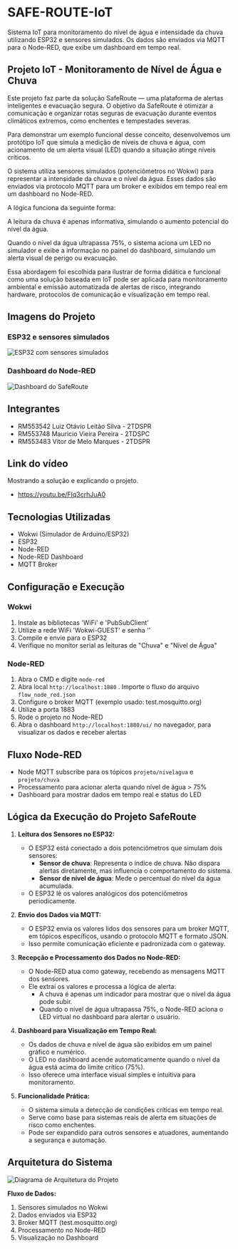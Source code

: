 # SAFE-ROUTE-IoT

Sistema IoT para monitoramento do nível de água e intensidade da chuva utilizando ESP32 e sensores simulados. Os dados são enviados via MQTT para o Node-RED, que exibe um dashboard em tempo real.

## Projeto IoT - Monitoramento de Nível de Água e Chuva

Este projeto faz parte da solução SafeRoute — uma plataforma de alertas inteligentes e evacuação segura. O objetivo da SafeRoute é otimizar a comunicação e organizar rotas seguras de evacuação durante eventos climáticos extremos, como enchentes e tempestades severas.

Para demonstrar um exemplo funcional desse conceito, desenvolvemos um protótipo IoT que simula a medição de níveis de chuva e água, com acionamento de um alerta visual (LED) quando a situação atinge níveis críticos.

O sistema utiliza sensores simulados (potenciômetros no Wokwi) para representar a intensidade da chuva e o nível da água. Esses dados são enviados via protocolo MQTT para um broker e exibidos em tempo real em um dashboard no Node-RED.

A lógica funciona da seguinte forma:

A leitura da chuva é apenas informativa, simulando o aumento potencial do nível da água.

Quando o nível da água ultrapassa 75%, o sistema aciona um LED no simulador e exibe a informação no painel do dashboard, simulando um alerta visual de perigo ou evacuação.

Essa abordagem foi escolhida para ilustrar de forma didática e funcional como uma solução baseada em IoT pode ser aplicada para monitoramento ambiental e emissão automatizada de alertas de risco, integrando hardware, protocolos de comunicação e visualização em tempo real.

## Imagens do Projeto

### ESP32 e sensores simulados
![ESP32 com sensores simulados](imgs/esp32.png)

### Dashboard do Node-RED
![Dashboard do SafeRoute](imgs/dashboard.png)

## Integrantes

- RM553542 Luiz Otávio Leitão Silva - 2TDSPR
- RM553748 Mauricio Vieira Pereira - 2TDSPC
- RM553483 Vitor de Melo Marques - 2TDSPR

## Link do vídeo 

Mostrando a solução e explicando o projeto.

- https://youtu.be/FIq3crhJuA0

## Tecnologias Utilizadas 

- Wokwi (Simulador de Arduino/ESP32)
- ESP32
- Node-RED
- Node-RED Dashboard
- MQTT Broker

## Configuração e Execução

### Wokwi

1. Instale as bibliotecas 'WiFi' e 'PubSubClient' 
2. Utilize a rede WiFi 'Wokwi-GUEST' e senha ''
3. Compile e envie para o ESP32
4. Verifique no monitor serial as leituras de "Chuva" e "Nível de Água"

### Node-RED

1. Abra o CMD e digite ```node-red ```
2. Abra local  ```http://localhost:1880```
. Importe o fluxo do arquivo `flow_node_red.json`
2. Configure o broker MQTT (exemplo usado: test.mosquitto.org)
3. Utilize a porta 1883
4. Rode o projeto no Node-RED
5. Abra o dashboard ```http://localhost:1880/ui/``` no navegador, para visualizar os dados e receber alertas

## Fluxo Node-RED

- Node MQTT subscribe para os tópicos `projeto/nivelagua` e `projeto/chuva`
- Processamento para acionar alerta quando nível de água > 75%
- Dashboard para mostrar dados em tempo real e status do LED

## Lógica da Execução do Projeto SafeRoute

1. **Leitura dos Sensores no ESP32:**
   - O ESP32 está conectado a dois potenciômetros que simulam dois sensores:
     - **Sensor de chuva**: Representa o índice de chuva. Não dispara alertas diretamente, mas influencia o comportamento do sistema.
     - **Sensor de nível de água**: Mede o percentual do nível da água acumulada.
   - O ESP32 lê os valores analógicos dos potenciômetros periodicamente.

2. **Envio dos Dados via MQTT:**
   - O ESP32 envia os valores lidos dos sensores para um broker MQTT, em tópicos específicos, usando o protocolo MQTT e formato JSON.
   - Isso permite comunicação eficiente e padronizada com o gateway.

3. **Recepção e Processamento dos Dados no Node-RED:**
   - O Node-RED atua como gateway, recebendo as mensagens MQTT dos sensores.
   - Ele extrai os valores e processa a lógica de alerta:
     - A chuva é apenas um indicador para mostrar que o nível da água pode subir.
     - Quando o nível de água ultrapassa 75%, o Node-RED aciona o LED virtual no dashboard para alertar o usuário.

4. **Dashboard para Visualização em Tempo Real:**
   - Os dados de chuva e nível de água são exibidos em um painel gráfico e numérico.
   - O LED no dashboard acende automaticamente quando o nível da água está acima do limite crítico (75%).
   - Isso oferece uma interface visual simples e intuitiva para monitoramento.

5. **Funcionalidade Prática:**
   - O sistema simula a detecção de condições críticas em tempo real.
   - Serve como base para sistemas reais de alerta em situações de risco como enchentes.
   - Pode ser expandido para outros sensores e atuadores, aumentando a segurança e automação.

## Arquitetura do Sistema

![Diagrama de Arquitetura do Projeto](https://github.com/SafeRoute-2025/SAFE-ROUTE-IoT/raw/main/imgs/arquitetura_projeto.png)

**Fluxo de Dados:**
1. Sensores simulados no Wokwi
2. Dados enviados via ESP32
3. Broker MQTT (test.mosquitto.org)
4. Processamento no Node-RED
5. Visualização no Dashboard



